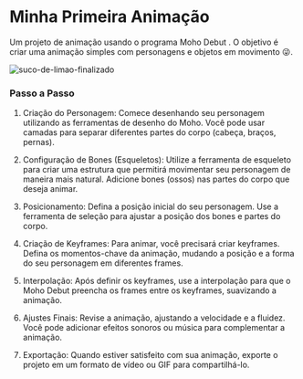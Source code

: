 # Minha Primeira Animação
Um projeto de animação usando o programa Moho Debut . O objetivo é criar uma animação simples com personagens e objetos em movimento 😜.

![suco-de-limao-finalizado](https://github.com/user-attachments/assets/0bef1c75-ff78-4bed-bc26-258c04b85cb3)

### Passo a Passo
1. Criação do Personagem: Comece desenhando seu personagem utilizando as ferramentas de desenho do Moho. Você pode usar camadas para separar diferentes partes do corpo (cabeça, braços, pernas).

2. Configuração de Bones (Esqueletos): Utilize a ferramenta de esqueleto para criar uma estrutura que permitirá movimentar seu personagem de maneira mais natural. Adicione bones (ossos) nas partes do corpo que deseja animar.

3. Posicionamento: Defina a posição inicial do seu personagem. Use a ferramenta de seleção para ajustar a posição dos bones e partes do corpo.

4. Criação de Keyframes: Para animar, você precisará criar keyframes. Defina os momentos-chave da animação, mudando a posição e a forma do seu personagem em diferentes frames.

5. Interpolação: Após definir os keyframes, use a interpolação para que o Moho Debut preencha os frames entre os keyframes, suavizando a animação.

6. Ajustes Finais: Revise a animação, ajustando a velocidade e a fluidez. Você pode adicionar efeitos sonoros ou música para complementar a animação.

7. Exportação: Quando estiver satisfeito com sua animação, exporte o projeto em um formato de vídeo ou GIF para compartilhá-lo.
